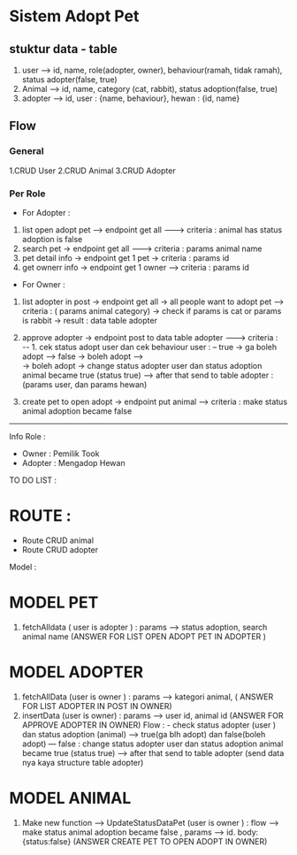 # Sistem Adopt Pet

## stuktur data - table
1. user --> id, name, role(adopter, owner), behaviour(ramah, tidak ramah), status adopter(false, true)
2. Animal --> id, name, category (cat, rabbit), status adoption(false, true)
3. adopter --> id, user : {name, behaviour}, hewan : {id, name}


## Flow 
### General
1.CRUD User
2.CRUD Animal
3.CRUD Adopter

### Per Role
- For Adopter :
1. list open adopt pet —> endpoint get all  ---> criteria : animal has status adoption is false
2. search pet →  endpoint get all ---> criteria :  params animal name
3. pet detail info → endpoint get 1 pet → criteria : params id
4. get ownerr info → endpoint get 1 owner —> criteria :  params id

- For Owner : 
1. list adopter in post → endpoint get all  →  all people want to adopt pet -->  criteria : ( params animal category) → check if  params is cat or params is rabbit → result : data table adopter

2. approve adopter → endpoint post to data table adopter ---> criteria :  
    -- 1. cek status adopt user dan cek behaviour user :
      – true → ga boleh adopt 
     —> false → boleh adopt -->  
         → boleh adopt → change status adopter user dan status adoption animal became true (status true) --> after that send to table adopter : (params user, dan params hewan) 

3. create pet to open adopt → endpoint put animal  --> criteria : make status animal adoption became false 


-----------------------------------------------------------------------------------------------------------------------


Info Role :
- Owner : Pemilik Took
- Adopter : Mengadop Hewan


TO DO LIST : 
# ROUTE  :
- Route CRUD animal 
- Route CRUD adopter 


Model :
# MODEL PET 
  1. fetchAlldata  ( user is adopter ) :   params —> status adoption, search animal name (ANSWER FOR LIST OPEN ADOPT PET IN ADOPTER ) 


# MODEL ADOPTER 
 1.  fetchAllData (user is owner ) :  params —> kategori animal,  ( ANSWER FOR LIST ADOPTER IN POST IN OWNER) 
 2. insertData (user is owner)  : params —>  user id, animal id  (ANSWER FOR APPROVE ADOPTER IN OWNER)
       Flow : 
        - check status adopter (user ) dan status adoption (animal) —> true(ga blh adopt) dan false(boleh adopt)
       — false : change status adopter user dan status adoption animal became true (status true) --> after that send to table adopter (send data nya kaya structure table adopter) 
   

# MODEL ANIMAL 
1. Make new function —> UpdateStatusDataPet (user is owner ) :  flow  —>  make status animal adoption became false , params —> id. body:{status:false}  (ANSWER CREATE PET TO OPEN ADOPT IN OWNER)

